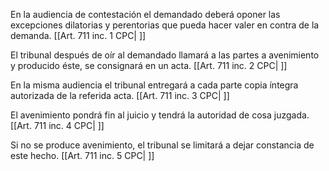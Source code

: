 En la audiencia de contestación el demandado deberá oponer las excepciones dilatorias y perentorias que pueda hacer valer en contra de la demanda. [[Art. 711 inc. 1 CPC| ]]

El tribunal después de oír al demandado llamará a las partes a avenimiento y producido éste, se consignará en un acta. [[Art. 711 inc. 2 CPC| ]]

En la misma audiencia el tribunal entregará a cada parte copia íntegra autorizada de la referida acta. [[Art. 711 inc. 3 CPC| ]]

El avenimiento pondrá fin al juicio y tendrá la autoridad de cosa juzgada. [[Art. 711 inc. 4 CPC| ]]

Si no se produce avenimiento, el tribunal se limitará a dejar constancia de este hecho. [[Art. 711 inc. 5 CPC| ]]